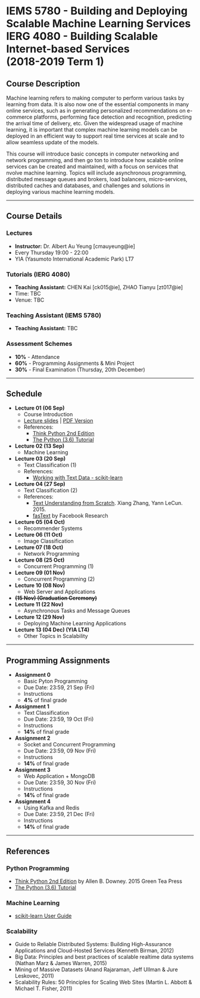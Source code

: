 # IEMS 5780 - Building and Deploying Scalable Machine Learning Services<br/>IERG 4080 - Building Scalable Internet-based Services</br>(2018-2019 Term 1)

## Course Description

Machine learning refers to making computer to perform various tasks by learning from data. It is also now one of the essential components in many online services, such as in generating personalized recommendations on e-commerce platforms, performing face detection and recognition, predicting the arrival time of delivery, etc. Given the widespread usage of machine learning, it is important that complex machine learning models can be deployed in an efficient way to support real time services at scale and to allow seamless update of the models.

This course will introduce basic concepts in computer networking and network programming, and then go ton to introduce how scalable online services can be created and maintained, with a focus on services that nvolve machine learning. Topics will include asynchronous programming, distributed message queues and brokers, load balancers, micro-services, distributed caches and databases, and challenges and solutions in deploying various machine learning models.

---

## Course Details

### Lectures

- **Instructor:** Dr. Albert Au Yeung [cmauyeung@ie]
- Every Thursday 19:00 - 22:00
- YIA (Yasumoto International Academic Park) LT7

### Tutorials (IERG 4080)

- **Teaching Assistant:** CHEN Kai [ck015@ie], ZHAO Tianyu [zt017@ie]
- Time: TBC
- Venue: TBC

### Teaching Assistant (IEMS 5780)

- **Teaching Assistant:** TBC

### Assessment Schemes

- **10%** - Attendance
- **60%** - Programming Assignments & Mini Project
- **30%** - Final Examination (Thursday, 20th December)

---

## Schedule

- **Lecture 01 (06 Sep)**
    - Course Introduction
    - [Lecture slides](/lectures/lecture-01.html) | [PDF Version](/lectures/pdfs/iems5780-lecture-01.pdf)
    - References:
        - [Think Python 2nd Edition](https://greenteapress.com/wp/think-python-2e/)
        - [The Python (3.6) Tutorial](https://docs.python.org/3.6/tutorial/)
- **Lecture 02 (13 Sep)**
    - Machine Learning
- **Lecture 03 (20 Sep)**
    - Text Classification (1)
    - References:
        - [Working with Text Data - scikit-learn](http://scikit-learn.org/stable/tutorial/text_analytics/working_with_text_data.html)
- **Lecture 04 (27 Sep)**
    - Text Classification (2)
    - References:
        - [Text Understanding from Scratch](https://arxiv.org/abs/1502.01710). Xiang Zhang, Yann LeCun. 2015.
        - [fasText](https://fasttext.cc/) by Facebook Research
- **Lecture 05 (04 Oct)**
    - Recommender Systems
- **Lecture 06 (11 Oct)**
    - Image Classification
- **Lecture 07 (18 Oct)**
    - Network Programming
- **Lecture 08 (25 Oct)**
    - Concurrent Programming (1)
- **Lecture 09 (01 Nov)**
    - Concurrent Programming (2)
- **Lecture 10 (08 Nov)**
    - Web Server and Applications
- <strike>**(15 Nov) (Graduation Ceremony)**</strike>
- **Lecture 11 (22 Nov)**
    - Asynchronous Tasks and Message Queues
- **Lecture 12 (29 Nov)**
    - Deploying Machine Learning Applications
- **Lecture 13 (04 Dec) (YIA LT4)**
    - Other Topics in Scalability

---

## Programming Assignments

- **Assignment 0**
    - Basic Pyton Programming
    - Due Date: 23:59, 21 Sep (Fri)
    - Instructions
    - **4%** of final grade
- **Assignment 1**
    - Text Classification
    - Due Date: 23:59, 19 Oct (Fri)
    - Instructions
    - **14%** of final grade
- **Assignment 2**
    - Socket and Concurrent Programming
    - Due Date: 23:59, 09 Nov (Fri)
    - Instructions
    - **14%** of final grade
- **Assignment 3**
    - Web Application + MongoDB
    - Due Date: 23:59, 30 Nov (Fri)
    - Instructions
    - **14%** of final grade
- **Assignment 4**
    - Using Kafka and Redis
    - Due Date: 23:59, 21 Dec (Fri)
    - Instructions
    - **14%** of final grade

---

## References

### Python Programming
- [Think Python 2nd Edition](https://greenteapress.com/wp/think-python-2e/) by Allen B. Downey. 2015 Green Tea Press
- [The Python (3.6) Tutorial](https://docs.python.org/3.6/tutorial/)

### Machine Learning
- [scikit-learn User Guide](http://scikit-learn.org/stable/user_guide.html)

### Scalability
- Guide to Reliable Distributed Systems: Building High-Assurance Applications and Cloud-Hosted Services (Kenneth Birman, 2012)
- Big Data: Principles and best practices of scalable realtime data systems (Nathan Marz &amp; James Warren, 2015)
- Mining of Massive Datasets (Anand Rajaraman, Jeff Ullman &amp; Jure Leskovec, 2011)
- Scalability Rules: 50 Principles for Scaling Web Sites (Martin L. Abbott &amp; Michael T. Fisher, 2011)

